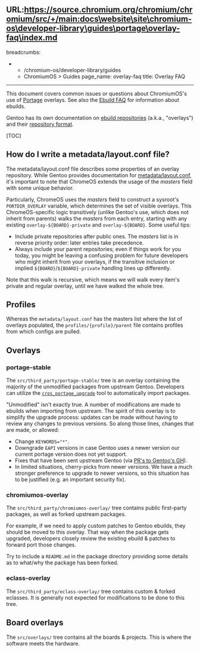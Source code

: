 URL:https://source.chromium.org/chromium/chromium/src/+/main:docs\website\site\chromium-os\developer-library\guides\portage\overlay-faq\index.md
---
breadcrumbs:
- - /chromium-os/developer-library/guides
  - ChromiumOS > Guides
page_name: overlay-faq
title: Overlay FAQ
---

This document covers common issues or questions about ChromiumOS's use of
[Portage] overlays. See also the [Ebuild FAQ] for information about ebuilds.

Gentoo has its own documentation on [ebuild repositories] (a.k.a., "overlays")
and their [repository format].

[TOC]

## How do I write a metadata/layout.conf file?

The metadata/layout.conf file describes some properties of an overlay
repository. While Gentoo provides documentation for [metadata/layout.conf],
it's important to note that ChromeOS extends the usage of the _masters_ field
with some unique behavior.

Particularly, ChromeOS uses the _masters_ field to construct a sysroot's
`PORTDIR_OVERLAY` variable, which determines the set of visible overlays. This
ChromeOS-specific logic transitively (unlike Gentoo's use, which does not
inherit from parents) walks the _masters_ from each entry, starting with any
existing `overlay-${BOARD}-private` and `overlay-${BOARD}`. Some useful tips:

*   Include private repositories after public ones. The _masters_ list is in
    reverse priority order: later entries take precedence.
*   Always include your parent repositories; even if things work for you today,
    you might be leaving a confusing problem for future developers who might
    inherit from your overlays, if the transitive inclusion or implied
    `${BOARD}`/`${BOARD}-private` handling lines up differently.

Note that this walk is recursive, which means we will walk every item's private
and regular overlay, until we have walked the whole tree.

## Profiles

Whereas the `metadata/layout.conf` has the masters list where the list of
overlays populated, the `profiles/{profile}/parent` file contains profiles from
which configs are pulled.

## Overlays

### portage-stable

The `src/third_party/portage-stable/` tree is an overlay containing the majority
of the unmodified packages from upstream Gentoo.  Developers can utilize the
[`cros_portage_upgrade`](/chromium-os/developer-library/guides/portage/package-upgrade-process/) tool to automatically
import packages.

"Unmodified" isn't exactly true.  A number of modifications are made to ebuilds
when importing from upstream.  The spirit of this overlay is to simplify the
upgrade process: updates can be made without having to review any changes to
previous versions.  So along those lines, changes that are made, or allowed:

*   Change `KEYWORDS="*"`.
*   Downgrade `EAPI` versions in case Gentoo uses a newer version our current
    portage version does not yet support.
*   Fixes that have been sent upstream Gentoo
    (via [PR's to Gentoo's GH](https://github.com/gentoo/gentoo)).
*   In limited situations, cherry-picks from newer versions.  We have a much
    stronger preference to upgrade to newer versions, so this situation has to
    be justified (e.g. an important security fix).

### chromiumos-overlay

The `src/third_party/chromiumos-overlay/` tree contains public first-party
packages, as well as forked upstream packages.

For example, if we need to apply custom patches to Gentoo ebuilds, they should
be moved to this overlay.  That way when the package gets upgraded, developers
closely review the existing ebuild & patches to forward port those changes.

Try to include a `README.md` in the package directory providing some details as
to what/why the package has been forked.

### eclass-overlay

The `src/third_party/eclass-overlay/` tree contains custom & forked eclasses.
It is generally not expected for modifications to be done to this tree.

## Board overlays

The `src/overlays/` tree contains all the boards & projects.  This is where
the software meets the hardware.


[Portage]: https://wiki.gentoo.org/wiki/Portage
[Ebuild FAQ]: /chromium-os/developer-library/guides/portage/ebuild-faq/
[ebuild repositories]: https://wiki.gentoo.org/wiki/Ebuild_repository
[repository format]: https://wiki.gentoo.org/wiki/Repository_format
[metadata/layout.conf]: https://wiki.gentoo.org/wiki/Repository_format/metadata/layout.conf
